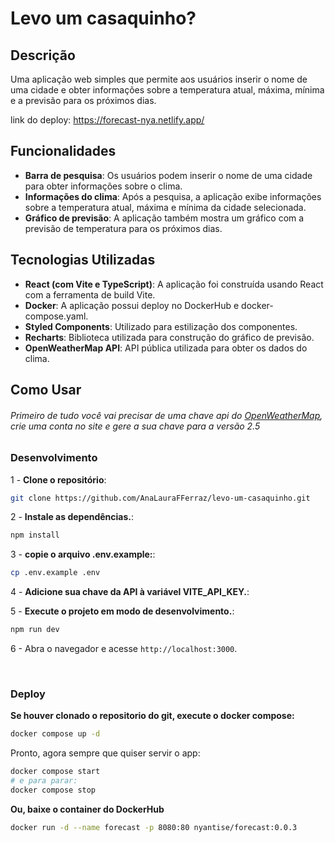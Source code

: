 # Levo um casaquinho?

## Descrição

Uma aplicação web simples que permite aos usuários inserir o nome de uma cidade e obter informações sobre a temperatura atual, máxima, mínima e a previsão para os próximos dias.

link do deploy: https://forecast-nya.netlify.app/

## Funcionalidades

- **Barra de pesquisa**: Os usuários podem inserir o nome de uma cidade para obter informações sobre o clima.
- **Informações do clima**: Após a pesquisa, a aplicação exibe informações sobre a temperatura atual, máxima e mínima da cidade selecionada.
- **Gráfico de previsão**: A aplicação também mostra um gráfico com a previsão de temperatura para os próximos dias.

## Tecnologias Utilizadas

- **React (com Vite e TypeScript)**: A aplicação foi construída usando React com a ferramenta de build Vite.
- **Docker**: A aplicação possui deploy no DockerHub e docker-compose.yaml.
- **Styled Components**: Utilizado para estilização dos componentes.
- **Recharts**: Biblioteca utilizada para construção do gráfico de previsão.
- **OpenWeatherMap API**: API pública utilizada para obter os dados do clima.

## Como Usar
###### Primeiro de tudo você vai precisar de uma chave api do [OpenWeatherMap](https://openweathermap.org), crie uma conta no site e gere a sua chave para a versão 2.5
### Desenvolvimento
1 - **Clone o repositório**:
```bash
git clone https://github.com/AnaLauraFFerraz/levo-um-casaquinho.git
```

2 - **Instale as dependências.**:
```bash
npm install
```

3 - **copie o arquivo .env.example:**:
```bash
cp .env.example .env
```
4 - **Adicione sua chave da API à variável VITE_API_KEY.**:

5 - **Execute o projeto em modo de desenvolvimento.**:
```bash
npm run dev
```

6 - Abra o navegador e acesse `http://localhost:3000`.

<br>

### Deploy

**Se houver clonado o repositorio do git, execute o docker compose:**
```bash
docker compose up -d
```
Pronto, agora sempre que quiser servir o app:
```bash
docker compose start
# e para parar:
docker compose stop
```

 **Ou, baixe o container do DockerHub**
```bash
docker run -d --name forecast -p 8080:80 nyantise/forecast:0.0.3
```

